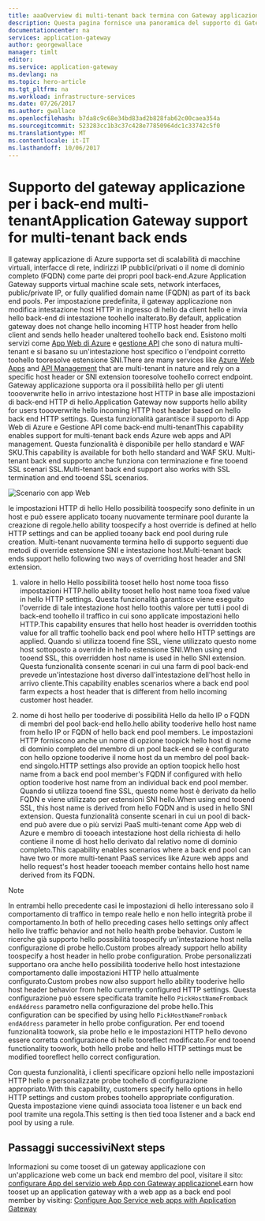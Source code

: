 ```yaml
---
title: aaaOverview di multi-tenant back termina con Gateway applicazione Azure | Documenti Microsoft
description: Questa pagina fornisce una panoramica del supporto di Gateway applicazione hello per multi-tenant back-end.
documentationcenter: na
services: application-gateway
author: georgewallace
manager: timlt
editor: 
ms.service: application-gateway
ms.devlang: na
ms.topic: hero-article
ms.tgt_pltfrm: na
ms.workload: infrastructure-services
ms.date: 07/26/2017
ms.author: gwallace
ms.openlocfilehash: b7da8c9c68e34bd83ad2b828fab62c00caea354a
ms.sourcegitcommit: 523283cc1b3c37c428e77850964dc1c33742c5f0
ms.translationtype: MT
ms.contentlocale: it-IT
ms.lasthandoff: 10/06/2017
---
```

# <a name="application-gateway-support-for-multi-tenant-back-ends"></a><span data-ttu-id="4ae72-103">Supporto del gateway applicazione per i back-end multi-tenant</span><span class="sxs-lookup"><span data-stu-id="4ae72-103">Application Gateway support for multi-tenant back ends</span></span>

<span data-ttu-id="4ae72-104">Il gateway applicazione di Azure supporta set di scalabilità di macchine virtuali, interfacce di rete, indirizzi IP pubblici/privati o il nome di dominio completo (FQDN) come parte dei propri pool back-end.</span><span class="sxs-lookup"><span data-stu-id="4ae72-104">Azure Application Gateway supports virtual machine scale sets, network interfaces, public/private IP, or fully qualified domain name (FQDN) as part of its back end pools.</span></span> <span data-ttu-id="4ae72-105">Per impostazione predefinita, il gateway applicazione non modifica intestazione host HTTP in ingresso di hello da client hello e invia hello back-end di intestazione toohello inalterato.</span><span class="sxs-lookup"><span data-stu-id="4ae72-105">By default, application gateway does not change hello incoming HTTP host header from hello client and sends hello header unaltered toohello back end.</span></span> <span data-ttu-id="4ae72-106">Esistono molti servizi come [App Web di Azure](../app-service-web/app-service-web-overview.md) e [gestione API](../api-management/api-management-key-concepts.md) che sono di natura multi-tenant e si basano su un'intestazione host specifico o l'endpoint corretto toohello tooresolve estensione SNI.</span><span class="sxs-lookup"><span data-stu-id="4ae72-106">There are many services like [Azure Web Apps](../app-service-web/app-service-web-overview.md) and [API Management](../api-management/api-management-key-concepts.md) that are multi-tenant in nature and rely on a specific host header or SNI extension tooresolve toohello correct endpoint.</span></span> <span data-ttu-id="4ae72-107">Gateway applicazione supporta ora il possibilità hello per gli utenti toooverwrite hello in arrivo intestazione host HTTP in base alle impostazioni di back-end HTTP di hello.</span><span class="sxs-lookup"><span data-stu-id="4ae72-107">Application Gateway now supports hello ability for users toooverwrite hello incoming HTTP host header based on hello back end HTTP settings.</span></span> <span data-ttu-id="4ae72-108">Questa funzionalità garantisce il supporto di App Web di Azure e Gestione API come back-end multi-tenant</span><span class="sxs-lookup"><span data-stu-id="4ae72-108">This capability enables support for multi-tenant back ends Azure web apps and API management.</span></span> <span data-ttu-id="4ae72-109">Questa funzionalità è disponibile per hello standard e WAF SKU.</span><span class="sxs-lookup"><span data-stu-id="4ae72-109">This capability is available for both hello standard and WAF SKU.</span></span> <span data-ttu-id="4ae72-110">Multi-tenant back end supporto anche funziona con terminazione e fine tooend SSL scenari SSL.</span><span class="sxs-lookup"><span data-stu-id="4ae72-110">Multi-tenant back end support also works with SSL termination and end tooend SSL scenarios.</span></span>

![Scenario con app Web](./media/application-gateway-web-app-overview/scenario.png)

<span data-ttu-id="4ae72-112">le impostazioni HTTP di hello Hello possibilità toospecify sono definite in un host e può essere applicato tooany nuovamente terminare pool durante la creazione di regole.</span><span class="sxs-lookup"><span data-stu-id="4ae72-112">hello ability toospecify a host override is defined at hello HTTP settings and can be applied tooany back end pool during rule creation.</span></span> <span data-ttu-id="4ae72-113">Multi-tenant nuovamente termina hello di supporto seguenti due metodi di override estensione SNI e intestazione host.</span><span class="sxs-lookup"><span data-stu-id="4ae72-113">Multi-tenant back ends support hello following two ways of overriding host header and SNI extension.</span></span>

1. <span data-ttu-id="4ae72-114">valore in hello Hello possibilità tooset hello host nome tooa fisso impostazioni HTTP.</span><span class="sxs-lookup"><span data-stu-id="4ae72-114">hello ability tooset hello host name tooa fixed value in hello HTTP settings.</span></span> <span data-ttu-id="4ae72-115">Questa funzionalità garantisce viene eseguito l'override di tale intestazione host hello toothis valore per tutti i pool di back-end toohello il traffico in cui sono applicate impostazioni hello HTTP.</span><span class="sxs-lookup"><span data-stu-id="4ae72-115">This capability ensures that hello host header is overridden toothis value for all traffic toohello back end pool where hello HTTP settings are applied.</span></span> <span data-ttu-id="4ae72-116">Quando si utilizza tooend fine SSL, viene utilizzato questo nome host sottoposto a override in hello estensione SNI.</span><span class="sxs-lookup"><span data-stu-id="4ae72-116">When using end tooend SSL, this overridden host name is used in hello SNI extension.</span></span> <span data-ttu-id="4ae72-117">Questa funzionalità consente scenari in cui una farm di pool back-end prevede un'intestazione host diverso dall'intestazione dell'host hello in arrivo cliente.</span><span class="sxs-lookup"><span data-stu-id="4ae72-117">This capability enables scenarios where a back end pool farm expects a host header that is different from hello incoming customer host header.</span></span>

2. <span data-ttu-id="4ae72-118">nome di host hello per tooderive di possibilità Hello da hello IP o FQDN di membri del pool back-end hello.</span><span class="sxs-lookup"><span data-stu-id="4ae72-118">hello ability tooderive hello host name from hello IP or FQDN of hello back end pool members.</span></span> <span data-ttu-id="4ae72-119">Le impostazioni HTTP forniscono anche un nome di opzione toopick hello host di nome di dominio completo del membro di un pool back-end se è configurato con hello opzione tooderive il nome host da un membro del pool back-end singolo.</span><span class="sxs-lookup"><span data-stu-id="4ae72-119">HTTP settings also provide an option toopick hello host name from a back end pool member's FQDN if configured with hello option tooderive host name from an individual back end pool member.</span></span> <span data-ttu-id="4ae72-120">Quando si utilizza tooend fine SSL, questo nome host è derivato da hello FQDN e viene utilizzato per estensioni SNI hello.</span><span class="sxs-lookup"><span data-stu-id="4ae72-120">When using end tooend SSL, this host name is derived from hello FQDN and is used in hello SNI extension.</span></span> <span data-ttu-id="4ae72-121">Questa funzionalità consente scenari in cui un pool di back-end può avere due o più servizi PaaS multi-tenant come App web di Azure e membro di tooeach intestazione host della richiesta di hello contiene il nome di host hello derivato dal relativo nome di dominio completo.</span><span class="sxs-lookup"><span data-stu-id="4ae72-121">This capability enables scenarios where a back end pool can have two or more multi-tenant PaaS services like Azure web apps and hello request's host header tooeach member contains hello host name derived from its FQDN.</span></span>

> [!NOTE]
> <span data-ttu-id="4ae72-122">In entrambi hello precedente casi le impostazioni di hello interessano solo il comportamento di traffico in tempo reale hello e non hello integrità probe il comportamento.</span><span class="sxs-lookup"><span data-stu-id="4ae72-122">In both of hello preceding cases hello settings only affect hello live traffic behavior and not hello health probe behavior.</span></span> <span data-ttu-id="4ae72-123">Custom le ricerche già supporto hello possibilità toospecify un'intestazione host nella configurazione di probe hello.</span><span class="sxs-lookup"><span data-stu-id="4ae72-123">Custom probes already support hello ability toospecify a host header in hello probe configuration.</span></span> <span data-ttu-id="4ae72-124">Probe personalizzati supportano ora anche hello possibilità tooderive hello host intestazione comportamento dalle impostazioni HTTP hello attualmente configurato.</span><span class="sxs-lookup"><span data-stu-id="4ae72-124">Custom probes now also support hello ability tooderive hello host header behavior from hello currently configured HTTP settings.</span></span> <span data-ttu-id="4ae72-125">Questa configurazione può essere specificata tramite hello `PickHostNameFromback endAddress` parametro nella configurazione del probe hello.</span><span class="sxs-lookup"><span data-stu-id="4ae72-125">This configuration can be specified by using hello `PickHostNameFromback endAddress` parameter in hello probe configuration.</span></span> <span data-ttu-id="4ae72-126">Per end tooend funzionalità toowork, sia probe hello e le impostazioni HTTP hello devono essere corretta configurazione di hello tooreflect modificato.</span><span class="sxs-lookup"><span data-stu-id="4ae72-126">For end tooend functionality toowork, both hello probe and hello HTTP settings must be modified tooreflect hello correct configuration.</span></span>

<span data-ttu-id="4ae72-127">Con questa funzionalità, i clienti specificare opzioni hello nelle impostazioni HTTP hello e personalizzate probe toohello di configurazione appropriato.</span><span class="sxs-lookup"><span data-stu-id="4ae72-127">With this capability, customers specify hello options in hello HTTP settings and custom probes toohello appropriate configuration.</span></span> <span data-ttu-id="4ae72-128">Questa impostazione viene quindi associata tooa listener e un back end pool tramite una regola.</span><span class="sxs-lookup"><span data-stu-id="4ae72-128">This setting is then tied tooa listener and a back end pool by using a rule.</span></span>

## <a name="next-steps"></a><span data-ttu-id="4ae72-129">Passaggi successivi</span><span class="sxs-lookup"><span data-stu-id="4ae72-129">Next steps</span></span>

<span data-ttu-id="4ae72-130">Informazioni su come tooset di un gateway applicazione con un'applicazione web come un back end membro del pool, visitare il sito: [configurare App del servizio web App con Gateway applicazione](application-gateway-web-app-powershell.md)</span><span class="sxs-lookup"><span data-stu-id="4ae72-130">Learn how tooset up an application gateway with a web app as a back end pool member by visiting: [Configure App Service web apps with Application Gateway](application-gateway-web-app-powershell.md)</span></span>
